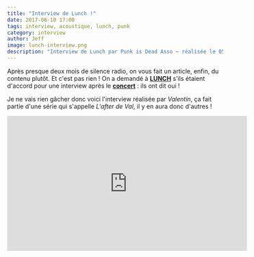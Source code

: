 ```yaml
---
title: "Interview de Lunch !"
date: 2017-06-10 17:00
tags: interview, acoustique, lunch, punk
category: interview
author: Jeff
image: lunch-interview.png
description: "Interview de Lunch par Punk is Dead Asso — réalisée le 05 Mai 2017"
---
```


Après presque deux mois de silence radio, on vous fait un article, enfin, du contenu plutôt. Et c'est pas rien !
On a demandé à [**LUNCH**](https://www.facebook.com/lunchlunch/) s'ils étaient d'accord pour une interview après le [**concert**](/2017/04/18/lunch-a-antibes-le-vendredi-05-mai) : ils ont dit oui !

Je ne vais rien gâcher donc voici l'interview réalisée par *Valentin*, ça fait partie d'une série qui s'appelle *L'after de Val*, il y en aura donc d'autres !

<iframe width="560" height="315" src="https://www.youtube-nocookie.com/embed/ZX0RBBySCEw?rel=0" frameborder="0" allowfullscreen></iframe>
